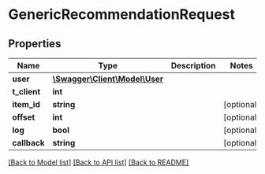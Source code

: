 # GenericRecommendationRequest

## Properties
Name | Type | Description | Notes
------------ | ------------- | ------------- | -------------
**user** | [**\Swagger\Client\Model\User**](User.md) |  | 
**t_client** | **int** |  | 
**item_id** | **string** |  | [optional] 
**offset** | **int** |  | [optional] 
**log** | **bool** |  | [optional] 
**callback** | **string** |  | [optional] 

[[Back to Model list]](../README.md#documentation-for-models) [[Back to API list]](../README.md#documentation-for-api-endpoints) [[Back to README]](../README.md)


